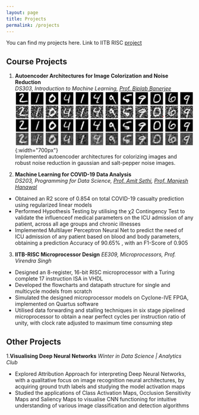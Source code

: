 ```yaml
---
layout: page
title: Projects
permalink: /projects
---
```

You can find my projects here. 
Link to IITB RISC [project](pages/IITB_RISC.md)

## Course Projects
1. **Autoencoder Architectures for Image Colorization and Noise Reduction**  
   _DS303, Introduction to Machine Learning, [Prof. Biplab Banerjee](https://biplab-banerjee.github.io/)_
 ![Autoencoder Noise Reduction](images/autoencoders.png){:width="700px"}  
  Implemented autoencoder architectures for colorizing images and robust noise reduction in gaussian and salt-pepper noise images.

2. **Machine Learning for COVID-19 Data Analysis**  
  _DS203, Programming for Data Science, [Prof. Amit Sethi](https://www.ee.iitb.ac.in/~asethi/), [Prof. Manjesh Hanawal](https://www.ieor.iitb.ac.in/files/faculty/mhanawal/index.html)_
 * Obtained an R2 score of 0.854 on total COVID-19 casualty prediction using regularized linear models
 * Performed Hypothesis Testing by utilising the χ2 Contingency Test to validate the influenceof medical parameters on the ICU admission of any patient, across all age groups and chronic illnesses
 * Implemented Multilayer Perceptron Neural Net to predict the need of ICU admission of any patient based on blood and body parameters, obtaining a prediction Accuracy of 90.65% , with an F1-Score of 0.905

3. **IITB-RISC Microprocessor Design**
  _EE309, Microprocessors, Prof. Virendra Singh_
 * Designed an 8-register, 16-bit RISC microprocessor with a Turing complete 17 instruction ISA in VHDL
 * Developed the flowcharts and datapath structure for single and multicycle models from scratch
 * Simulated the designed microprocessor models on Cyclone-IVE FPGA, implemented on Quartus software
 * Utilised data forwarding and stalling techniques in six stage pipelined microprocessor to obtain a near perfect cycles per instruction ratio of unity, with clock rate adjusted to maximum time consuming step


## Other Projects 
1.**Visualising Deep Neural Networks**
  _Winter in Data Science | Analytics Club_
 * Explored Attribution Approach for interpreting Deep Neural Networks, with a qualitative focus on image recognition neural architectures, by acquiring ground truth labels and studying the model activation maps
 * Studied the applications of Class Activation Maps, Occlusion Sensitivity Maps and Saliency Maps to visualise CNN functioning for intuitive understanding of various image classification and detection algorithms
